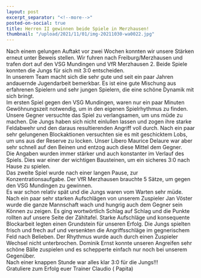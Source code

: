 ```yaml
---
layout: post
excerpt_separator: "<!--more-->"
posted-on-social: true
title: Herren II gewinnen beide Spiele in Merzhausen!
thumbnail: "/upload/2021/11/01/img-20211030-wa0022.jpg"
---
```

Nach einem gelungen Auftakt vor zwei Wochen konnten wir unsere Stärken erneut unter Beweis stellen. Wir fuhren nach Freiburg/Merzhausen und trafen dort auf den VSG Mundingen und VfR Merzhausen 2. Beide Spiele konnten die Jungs für sich mit 3:0 entscheiden.  
 In unserem Team macht sich die sehr gute und seit ein paar Jahren andauernde Jugendarbeit bemerkbar. Es ist eine gute Mischung aus erfahrenen Spielern und sehr jungen Spielern, die eine schöne Dynamik mit sich bringt.  
 Im ersten Spiel gegen den VSG Mundingen, waren nur ein paar Minuten Gewöhnungszeit notwendig, um in den eigenen Spielrhythmus zu finden. Unsere Gegner versuchte das Spiel zu verlangsamen, um uns müde zu machen. Die Jungs haben sich nicht einlullen lassen und zogen ihre starke Feldabwehr und den daraus resultierenden Angriff voll durch. Nach ein paar sehr gelungenen Blockaktionen versuchten sie es mit geschicktem Lobs, um uns aus der Reserve zu locken. Unser Libero Maurice Delaure war aber sehr schnell auf den Beinen und entzog auch diese Mittel dem Gegner.  
 Die Angaben wurden immer stärker und auch konstanter im Verlauf des Spiels. Dies war einer der wichtigen Bausteinen, um ein sicheres 3:0 nach Hause zu spielen.  
 Das zweite Spiel wurde nach einer langen Pause, zur Konzentrationsaufgabe. Der VfR Merzhausen brauchte 5 Sätze, um gegen den VSG Mundingen zu gewinnen.  
 Es war schon relativ spät und die Jungs waren vom Warten sehr müde. Nach ein paar sehr starken Aufschlägen von unserem Zuspieler Jan Vöster wurde die ganze Mannschaft wach und hungrig auch dem Gegner sein Können zu zeigen. Es ging wortwörtlich Schlag auf Schlag und die Punkte rollten auf unsere Seite der Zähltafel. Starke Aufschläge und konsequente Blockarbeit legten einen Grundstein für unseren Erfolg. Die Jungs spielten frisch und frech auf und versenkten die Angriffsschläge im gegnerischem Feld nach Belieben. Der Rhythmus wurde auch durch einen Zuspieler Wechsel nicht unterbrochen. Dominik Ernst konnte unseren Angreifen sehr schöne Bälle zuspielen und es schepperte einfach nur noch bei unserem Gegenüber.  
 Nach einer knappen Stunde war alles klar 3:0 für die Jungs!!!   
 Gratuliere zum Erfolg euer Trainer Claudio ( Papita)